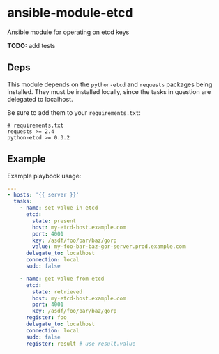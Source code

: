 ansible-module-etcd
===================

Ansible module for operating on etcd keys

**TODO:** add tests

## Deps

This module depends on the `python-etcd` and `requests` packages being
installed.  They must be installed locally, since the tasks in question
are delegated to localhost.

Be sure to add them to your `requirements.txt`:

```text
# requirements.txt
requests >= 2.4
python-etcd >= 0.3.2
```

## Example

Example playbook usage:

```yaml
---
- hosts: '{{ server }}'
  tasks:
    - name: set value in etcd
      etcd:
        state: present
        host: my-etcd-host.example.com
        port: 4001
        key: /asdf/foo/bar/baz/gorp
        value: my-foo-bar-baz-gor-server.prod.example.com
      delegate_to: localhost
      connection: local
      sudo: false

    - name: get value from etcd
      etcd:
        state: retrieved
        host: my-etcd-host.example.com
        port: 4001
        key: /asdf/foo/bar/baz/gorp
      register: foo
      delegate_to: localhost
      connection: local
      sudo: false
      register: result # use result.value
```
